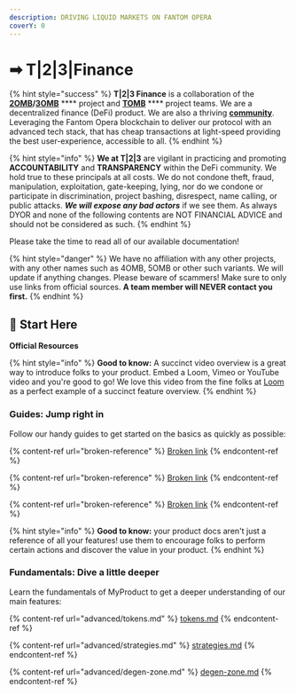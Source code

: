 ```yaml
---
description: DRIVING LIQUID MARKETS ON FANTOM OPERA
coverY: 0
---
```


# ➡ T|2|3|Finance

{% hint style="success" %}
**T|2|3 Finance** is a collaboration of the [**2OMB**](https://2omb.finance)**/**[**3OMB**](https://3omb.finance) **** project and [**TOMB**](https://tomb.finance) **** project teams. We are a decentralized finance (DeFi) product. We are also a thriving [**community**](https://discord.gg/fAMqw6vF).  Leveraging the Fantom Opera blockchain to deliver our protocol with an advanced tech stack, that has cheap transactions at light-speed providing the best user-experience, accessible to all.
{% endhint %}

{% hint style="info" %}
**We at T|2|3** are vigilant in practicing and promoting **ACCOUNTABILITY** and **TRANSPARENCY** within the DeFi community. We hold true to these principals at all costs. We do not condone theft, fraud, manipulation, exploitation, gate-keeping, lying, nor do we condone or participate in discrimination, project bashing, disrespect, name calling, or public attacks. _**We will expose any bad actors**_ if we see them. As always DYOR and none of the following contents are NOT FINANCIAL ADVICE and should not be considered as such. &#x20;
{% endhint %}

Please take the time to read all of our available documentation!

{% hint style="danger" %}
We have no affiliation with any other projects, with any other names such as 4OMB, 5OMB or other such variants. We will update if anything changes. Please beware of scammers!  Make sure to only use links from official sources. **A team member will NEVER contact you first.**
{% endhint %}

## :dart: Start Here

**Official Resources**

{% hint style="info" %}
**Good to know:** A succinct video overview is a great way to introduce folks to your product. Embed a Loom, Vimeo or YouTube video and you're good to go! We love this video from the fine folks at [Loom](https://loom.com) as a perfect example of a succinct feature overview.
{% endhint %}

### Guides: Jump right in

Follow our handy guides to get started on the basics as quickly as possible:

{% content-ref url="broken-reference" %}
[Broken link](broken-reference)
{% endcontent-ref %}

{% content-ref url="broken-reference" %}
[Broken link](broken-reference)
{% endcontent-ref %}

{% content-ref url="broken-reference" %}
[Broken link](broken-reference)
{% endcontent-ref %}

{% hint style="info" %}
**Good to know:** your product docs aren't just a reference of all your features! use them to encourage folks to perform certain actions and discover the value in your product.
{% endhint %}

### Fundamentals: Dive a little deeper

Learn the fundamentals of MyProduct to get a deeper understanding of our main features:

{% content-ref url="advanced/tokens.md" %}
[tokens.md](advanced/tokens.md)
{% endcontent-ref %}

{% content-ref url="advanced/strategies.md" %}
[strategies.md](advanced/strategies.md)
{% endcontent-ref %}

{% content-ref url="advanced/degen-zone.md" %}
[degen-zone.md](advanced/degen-zone.md)
{% endcontent-ref %}

